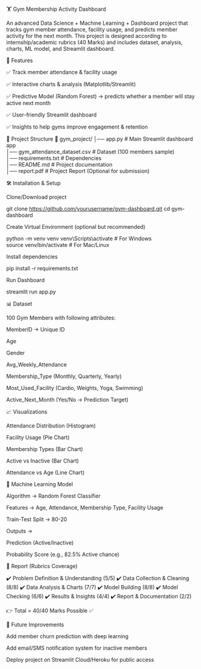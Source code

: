🏋️ Gym Membership Activity Dashboard

An advanced Data Science + Machine Learning + Dashboard project that tracks gym member attendance, facility usage, and predicts member activity for the next month.
This project is designed according to internship/academic rubrics (40 Marks) and includes dataset, analysis, charts, ML model, and Streamlit dashboard.

📌 Features

✅ Track member attendance & facility usage

✅ Interactive charts & analysis (Matplotlib/Streamlit)

✅ Predictive Model (Random Forest) → predicts whether a member will stay active next month

✅ User-friendly Streamlit dashboard

✅ Insights to help gyms improve engagement & retention

📂 Project Structure
📁 gym_project/
│── app.py                      # Main Streamlit dashboard app  
│── gym_attendance_dataset.csv   # Dataset (100 members sample)  
│── requirements.txt             # Dependencies  
│── README.md                    # Project documentation  
│── report.pdf                   # Project Report (Optional for submission)  

🛠️ Installation & Setup

Clone/Download project

git clone https://github.com/yourusername/gym-dashboard.git
cd gym-dashboard


Create Virtual Environment (optional but recommended)

python -m venv venv
venv\Scripts\activate   # For Windows  
source venv/bin/activate   # For Mac/Linux  


Install dependencies

pip install -r requirements.txt


Run Dashboard

streamlit run app.py

📊 Dataset

100 Gym Members with following attributes:

MemberID → Unique ID

Age

Gender

Avg_Weekly_Attendance

Membership_Type (Monthly, Quarterly, Yearly)

Most_Used_Facility (Cardio, Weights, Yoga, Swimming)

Active_Next_Month (Yes/No → Prediction Target)

📈 Visualizations

Attendance Distribution (Histogram)

Facility Usage (Pie Chart)

Membership Types (Bar Chart)

Active vs Inactive (Bar Chart)

Attendance vs Age (Line Chart)

🤖 Machine Learning Model

Algorithm → Random Forest Classifier

Features → Age, Attendance, Membership Type, Facility Usage

Train-Test Split → 80-20

Outputs →

Prediction (Active/Inactive)

Probability Score (e.g., 82.5% Active chance)

📑 Report (Rubrics Coverage)

✔️ Problem Definition & Understanding (5/5)
✔️ Data Collection & Cleaning (8/8)
✔️ Data Analysis & Charts (7/7)
✔️ Model Building (8/8)
✔️ Model Checking (6/6)
✔️ Results & Insights (4/4)
✔️ Report & Documentation (2/2)

👉 Total = 40/40 Marks Possible ✅

📌 Future Improvements

Add member churn prediction with deep learning

Add email/SMS notification system for inactive members

Deploy project on Streamlit Cloud/Heroku for public access


